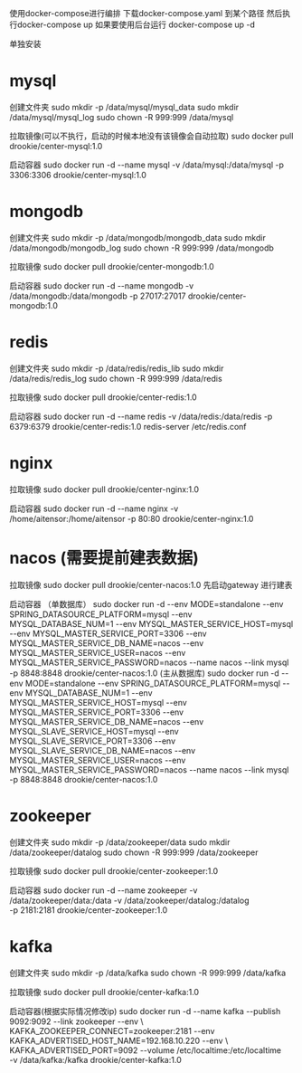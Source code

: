 使用docker-compose进行编排
下载docker-compose.yaml 到某个路径 然后执行docker-compose up 
如果要使用后台运行 docker-compose up -d

单独安装
# mysql
  创建文件夹
  sudo mkdir -p /data/mysql/mysql_data
  sudo mkdir /data/mysql/mysql_log
  sudo chown -R 999:999 /data/mysql
  
  拉取镜像(可以不执行，启动的时候本地没有该镜像会自动拉取)
  sudo docker pull drookie/center-mysql:1.0
  
  启动容器
  sudo docker run -d --name mysql -v /data/mysql:/data/mysql -p 3306:3306 drookie/center-mysql:1.0
# mongodb
  创建文件夹
  sudo mkdir -p /data/mongodb/mongodb_data
  sudo mkdir /data/mongodb/mongodb_log
  sudo chown -R 999:999 /data/mongodb
  
  拉取镜像
  sudo docker pull drookie/center-mongodb:1.0
  
  启动容器
  sudo docker run -d --name mongodb -v /data/mongodb:/data/mongodb -p 27017:27017 drookie/center-mongodb:1.0
# redis
  创建文件夹
  sudo mkdir -p /data/redis/redis_lib
  sudo mkdir /data/redis/redis_log
  sudo chown -R 999:999 /data/redis
  
  拉取镜像
  sudo docker pull drookie/center-redis:1.0
  
  启动容器
  sudo docker run -d --name redis -v /data/redis:/data/redis -p 6379:6379 drookie/center-redis:1.0 redis-server /etc/redis.conf
# nginx
  拉取镜像
  sudo docker pull drookie/center-nginx:1.0
  
  启动容器
  sudo docker run -d --name nginx -v /home/aitensor:/home/aitensor -p 80:80 drookie/center-nginx:1.0
  
# nacos (需要提前建表数据)
  拉取镜像
  sudo docker pull drookie/center-nacos:1.0
  先启动gateway 进行建表
  
  启动容器
  （单数据库）
  sudo docker run -d --env MODE=standalone --env SPRING_DATASOURCE_PLATFORM=mysql --env MYSQL_DATABASE_NUM=1 --env MYSQL_MASTER_SERVICE_HOST=mysql --env MYSQL_MASTER_SERVICE_PORT=3306 --env MYSQL_MASTER_SERVICE_DB_NAME=nacos --env MYSQL_MASTER_SERVICE_USER=nacos --env MYSQL_MASTER_SERVICE_PASSWORD=nacos  --name nacos --link mysql -p 8848:8848 drookie/center-nacos:1.0
  (主从数据库)
  sudo docker run -d --env MODE=standalone --env SPRING_DATASOURCE_PLATFORM=mysql --env MYSQL_DATABASE_NUM=1 --env MYSQL_MASTER_SERVICE_HOST=mysql --env MYSQL_MASTER_SERVICE_PORT=3306 --env MYSQL_MASTER_SERVICE_DB_NAME=nacos --env MYSQL_SLAVE_SERVICE_HOST=mysql --env MYSQL_SLAVE_SERVICE_PORT=3306 --env MYSQL_SLAVE_SERVICE_DB_NAME=nacos --env MYSQL_MASTER_SERVICE_USER=nacos --env MYSQL_MASTER_SERVICE_PASSWORD=nacos  --name nacos --link mysql -p 8848:8848 drookie/center-nacos:1.0
  
# zookeeper
  创建文件夹
  sudo mkdir -p /data/zookeeper/data
  sudo mkdir /data/zookeeper/datalog
  sudo chown -R 999:999 /data/zookeeper
  
  拉取镜像
  sudo docker pull drookie/center-zookeeper:1.0
  
  启动容器
  sudo docker run -d --name zookeeper -v /data/zookeeper/data:/data -v /data/zookeeper/datalog:/datalog \
  -p 2181:2181 drookie/center-zookeeper:1.0
# kafka
  创建文件夹
  sudo mkdir -p /data/kafka
  sudo chown -R 999:999 /data/kafka
  
  拉取镜像
  sudo docker pull drookie/center-kafka:1.0
  
  启动容器(根据实际情况修改ip)
  sudo docker run -d --name kafka --publish 9092:9092 --link zookeeper --env \ KAFKA_ZOOKEEPER_CONNECT=zookeeper:2181 --env KAFKA_ADVERTISED_HOST_NAME=192.168.10.220 --env \ KAFKA_ADVERTISED_PORT=9092 --volume /etc/localtime:/etc/localtime \
-v /data/kafka:/kafka  drookie/center-kafka:1.0
  
  
  
  
  
  






